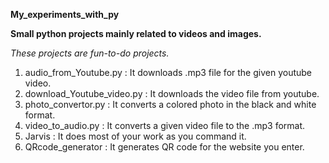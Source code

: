 **My_experiments_with_py**

**Small python projects mainly related to videos and images.**

*These projects are fun-to-do projects.*

1. audio_from_Youtube.py : It downloads .mp3 file for the given youtube video.
2. download_Youtube_video.py : It downloads the video file from youtube.
3. photo_convertor.py : It converts a colored photo in the black and white format.
4. video_to_audio.py : It converts a given video file to the .mp3 format.
5. Jarvis : It does most of your work as you command it.
6. QRcode_generator : It generates QR code for the website you enter.
